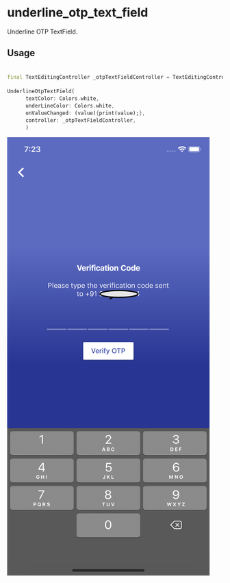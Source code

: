 # underline_otp_text_field

Underline OTP TextField.

## Usage

```dart

final TextEditingController _otpTextFieldController = TextEditingController();

UnderlineOtpTextField(
      textColor: Colors.white,
      underLineColor: Colors.white,
      onValueChanged: (value){print(value);},
      controller: _otpTextFieldController,
      )
```

<img src="screenshot.png"
     alt="Example screen"
     style="float: left; margin-right: 10px;" />

